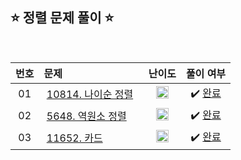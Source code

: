## ⭐️ 정렬 문제 풀이 ⭐️ 

<br>

| **번호** | **문제** | **난이도** | **풀이 여부** |
|:--------:|:--------|:----------:|:-----------:|
| 01 | &nbsp;[10814. 나이순 정렬](https://www.acmicpc.net/problem/10814)&nbsp;&nbsp; | &nbsp;&nbsp;<img src="https://github.com/yuuforest/Baekjoon/assets/97596022/16c246cd-0ac7-4c70-8e59-ae53094efefd" width="20"/>&nbsp;&nbsp; | &nbsp;✔️ [완료](https://github.com/yuuforest/Baekjoon/blob/main/python/%EC%A0%95%EB%A0%AC/Prob10814.py)&nbsp; |
| 02 | &nbsp;[5648. 역원소 정렬](https://www.acmicpc.net/problem/5648)&nbsp;&nbsp; | &nbsp;&nbsp;<img src="https://github.com/yuuforest/Baekjoon/assets/97596022/16c246cd-0ac7-4c70-8e59-ae53094efefd" width="20"/>&nbsp;&nbsp; | &nbsp;✔️ [완료](https://github.com/yuuforest/Baekjoon/blob/main/python/%EC%A0%95%EB%A0%AC/Prob5648.py)&nbsp; |
| 03 | &nbsp;[11652. 카드](https://www.acmicpc.net/problem/11652)&nbsp;&nbsp; | &nbsp;&nbsp;<img src="https://github.com/yuuforest/Baekjoon/assets/97596022/3c7e9f4b-e603-404f-b612-258d66475421" width="20"/>&nbsp;&nbsp; | &nbsp;✔️ [완료](https://github.com/yuuforest/Baekjoon/blob/main/python/%EC%A0%95%EB%A0%AC/Prob11652.py)&nbsp; |